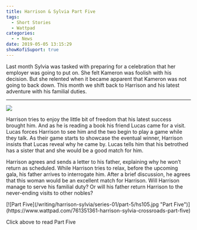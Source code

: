 ```yaml
---
title: Harrison & Sylvia Part Five
tags:
  - Short Stories
  - Wattpad
categories:
  - - News
date: 2019-05-05 13:15:29
showKofiSuport: true
---
```


Last month Sylvia was tasked with preparing for a celebration that her employer was going to put on. She felt Kameron was foolish with his decision.  But she relented when it became apparent that Kameron was not going to back down. This month we shift back to Harrison and his latest adventure with his familial duties.<!-- more --><hr class="clear-both center-fade"/><div class="embedded-image-left">![](/writing/harrison-sylvia/series-01/harrison-sylvia-1.jpg)</div> 

Harrison tries to enjoy the little bit of freedom that his latest success brought him.  And as he is reading a book his friend Lucas came for a visit. Lucas forces Harrison to see him and the two begin to play a game while they talk. As their game starts to showcase the eventual winner, Harrison insists that Lucas reveal why he came by. Lucas tells him that his betrothed has a sister that and she would be a good match for him.

Harrison agrees and sends a letter to his father, explaining why he won’t return as scheduled. While Harrison tries to relax, before the upcoming gala, his father arrives to interrogate him. After a brief discussion, he agrees that this woman would be an excellent match for Harrison. Will Harrison manage to serve his familial duty? Or will his father return Harrison to the never-ending visits to other nobles?

<div class="clear-both center">
[![Part Five](/writing/harrison-sylvia/series-01/part-5/hs105.jpg "Part Five")](https://www.wattpad.com/761351361-harrison-sylvia-crossroads-part-five)<p>Click above to read Part Five</p></div>